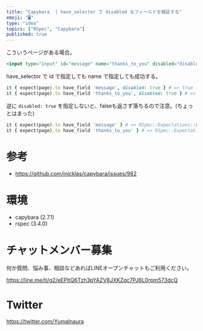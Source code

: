 ```yaml
---
title: "Capybara  | have_selector で disabled なフィールドを検証する"
emoji: "🖥"
type: "idea"
topics: ["RSpec", "Capybara"]
published: true
---
```


こういうページがある場合。

```html
<input type="input" id="message" name="thanks_to_you" disabled="disabled">
```

have_selector で id で指定しても name で指定しても成功する。

```rb
it { expect(page).to have_field 'message', disabled: true } # => true
it { expect(page).to have_field 'thanks_to_you', disabled: true } # => true
```

逆に `disabled: true` を指定しないと、falseも返さず落ちるので注意。(ちょっとはまった)

```rb
it { expect(page).to have_field 'message' } # => RSpec::Expectations::ExpectationNotMetError
it { expect(page).to have_field 'thanks_to_you' } # => RSpec::Expectations::ExpectationNotMetError
```


# 参考

- https://github.com/jnicklas/capybara/issues/982

# 環境

- capybara (2.7.1)
- rspec (3.4.0)








<!-- Update From Qiita API -->

# チャットメンバー募集


何か質問、悩み事、相談などあればLINEオープンチャットもご利用ください。

https://line.me/ti/g2/eEPltQ6Tzh3pYAZV8JXKZqc7PJ6L0rpm573dcQ





# Twitter


https://twitter.com/YumaInaura


<!-- Update From Qiita API -->


